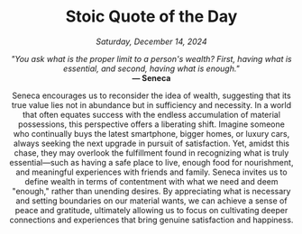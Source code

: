 <h1 align="center">Stoic Quote of the Day</h1>
<p align="center"><em>Saturday, December 14, 2024</em></p>
<p align="center">
    <em>"You ask what is the proper limit to a person's wealth? First, having what is essential, and second, having what is enough."</em><br>
    <strong>— Seneca</strong>
</p>

<p align="center" style="max-width:600px;margin:0 auto;">
    Seneca encourages us to reconsider the idea of wealth, suggesting that its true value lies not in abundance but in sufficiency and necessity. In a world that often equates success with the endless accumulation of material possessions, this perspective offers a liberating shift. Imagine someone who continually buys the latest smartphone, bigger homes, or luxury cars, always seeking the next upgrade in pursuit of satisfaction. Yet, amidst this chase, they may overlook the fulfillment found in recognizing what is truly essential—such as having a safe place to live, enough food for nourishment, and meaningful experiences with friends and family. Seneca invites us to define wealth in terms of contentment with what we need and deem "enough," rather than unending desires. By appreciating what is necessary and setting boundaries on our material wants, we can achieve a sense of peace and gratitude, ultimately allowing us to focus on cultivating deeper connections and experiences that bring genuine satisfaction and happiness.
</p>
